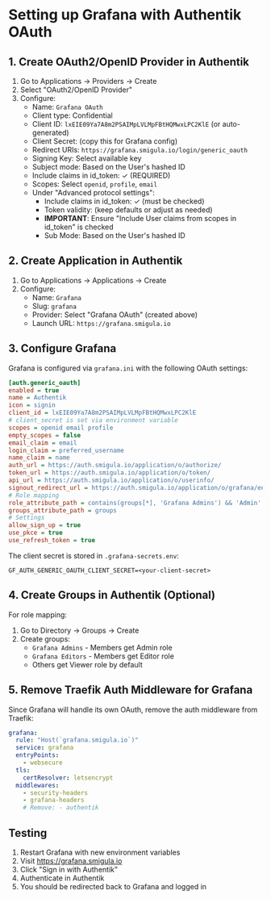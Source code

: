 # Setting up Grafana with Authentik OAuth

## 1. Create OAuth2/OpenID Provider in Authentik

1. Go to Applications → Providers → Create
2. Select "OAuth2/OpenID Provider"
3. Configure:
   - Name: `Grafana OAuth`
   - Client type: Confidential
   - Client ID: `lxEIE09Ya7A8m2PSAIMpLVLMpFBtHQMwxLPC2KlE` (or auto-generated)
   - Client Secret: (copy this for Grafana config)
   - Redirect URIs: `https://grafana.smigula.io/login/generic_oauth`
   - Signing Key: Select available key
   - Subject mode: Based on the User's hashed ID
   - Include claims in id_token: ✓ (REQUIRED)
   - Scopes: Select `openid`, `profile`, `email`
   - Under "Advanced protocol settings":
     - Include claims in id_token: ✓ (must be checked)
     - Token validity: (keep defaults or adjust as needed)
     - **IMPORTANT**: Ensure "Include User claims from scopes in id_token" is checked
     - Sub Mode: Based on the User's hashed ID

## 2. Create Application in Authentik

1. Go to Applications → Applications → Create
2. Configure:
   - Name: `Grafana`
   - Slug: `grafana`
   - Provider: Select "Grafana OAuth" (created above)
   - Launch URL: `https://grafana.smigula.io`

## 3. Configure Grafana

Grafana is configured via `grafana.ini` with the following OAuth settings:

```ini
[auth.generic_oauth]
enabled = true
name = Authentik
icon = signin
client_id = lxEIE09Ya7A8m2PSAIMpLVLMpFBtHQMwxLPC2KlE
# client_secret is set via environment variable
scopes = openid email profile
empty_scopes = false
email_claim = email
login_claim = preferred_username
name_claim = name
auth_url = https://auth.smigula.io/application/o/authorize/
token_url = https://auth.smigula.io/application/o/token/
api_url = https://auth.smigula.io/application/o/userinfo/
signout_redirect_url = https://auth.smigula.io/application/o/grafana/end-session/
# Role mapping
role_attribute_path = contains(groups[*], 'Grafana Admins') && 'Admin' || contains(groups[*], 'Grafana Editors') && 'Editor' || 'Viewer'
groups_attribute_path = groups
# Settings
allow_sign_up = true
use_pkce = true
use_refresh_token = true
```

The client secret is stored in `.grafana-secrets.env`:
```
GF_AUTH_GENERIC_OAUTH_CLIENT_SECRET=<your-client-secret>
```

## 4. Create Groups in Authentik (Optional)

For role mapping:
1. Go to Directory → Groups → Create
2. Create groups:
   - `Grafana Admins` - Members get Admin role
   - `Grafana Editors` - Members get Editor role
   - Others get Viewer role by default

## 5. Remove Traefik Auth Middleware for Grafana

Since Grafana will handle its own OAuth, remove the auth middleware from Traefik:

```yaml
grafana:
  rule: "Host(`grafana.smigula.io`)"
  service: grafana
  entryPoints:
    - websecure
  tls:
    certResolver: letsencrypt
  middlewares:
    - security-headers
    - grafana-headers
    # Remove: - authentik
```

## Testing

1. Restart Grafana with new environment variables
2. Visit https://grafana.smigula.io
3. Click "Sign in with Authentik"
4. Authenticate in Authentik
5. You should be redirected back to Grafana and logged in